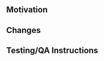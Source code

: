 ## Motivation
  <!--
    High-level overview of what you are trying to fix or improve, and why.
    Include any relevant background information that reviewers should know.
  -->

## Changes
  <!--
    What this PR changes to fix the problem.
  -->

## Testing/QA Instructions
  <!--
    List manual testing instructions here if necessary, or indicate passing CI suffices if the changes are well covered by automated tests.
  -->